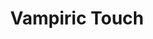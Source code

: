 ---
title: "Vampiric Touch"
permalink: /spells/vampiric-touch/
tags:
  - Spell
  - 3rd Level
  - Necromancy
  - Damage
  - Necrotic
available_for:
  - Warlock
  - Wizard
level: "3rd Level"
school: "Necromancy"
comp:
  - V
  - S
duration: "1 Minute"
concentration: true
attack: "Melee"
effect: "Necrotic"
description: |
  The touch of your shadow-wreathed hand can siphon life force from others to heal your wounds. Make a melee spell attack against a creature within your reach. On a hit, the target takes 3d6 necrotic damage, and you regain hit points equal to half the amount of necrotic damage dealt. Until the spell ends, you can make the attack again on each of your turns as an action.

  **At higher levels.** When you cast this spell using a spell slot of 4th level or higher, the damage increases by 1d6 for each slot level above 3rd.
excerpt: "The touch of your shadow-wreathed hand can siphon life force from others to heal your wounds."
source: "Basic Rules"
---